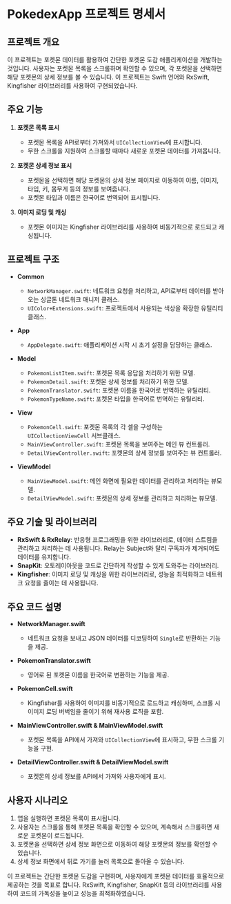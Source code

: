 # PokedexApp 프로젝트 명세서

## 프로젝트 개요
이 프로젝트는 포켓몬 데이터를 활용하여 간단한 포켓몬 도감 애플리케이션을 개발하는 것입니다. 사용자는 포켓몬 목록을 스크롤하며 확인할 수 있으며, 각 포켓몬을 선택하면 해당 포켓몬의 상세 정보를 볼 수 있습니다. 이 프로젝트는 Swift 언어와 RxSwift, Kingfisher 라이브러리를 사용하여 구현되었습니다.

## 주요 기능
1. **포켓몬 목록 표시**
   - 포켓몬 목록을 API로부터 가져와서 `UICollectionView`에 표시합니다.
   - 무한 스크롤을 지원하여 스크롤할 때마다 새로운 포켓몬 데이터를 가져옵니다.

2. **포켓몬 상세 정보 표시**
   - 포켓몬을 선택하면 해당 포켓몬의 상세 정보 페이지로 이동하여 이름, 이미지, 타입, 키, 몸무게 등의 정보를 보여줍니다.
   - 포켓몬 타입과 이름은 한국어로 번역되어 표시됩니다.

3. **이미지 로딩 및 캐싱**
   - 포켓몬 이미지는 Kingfisher 라이브러리를 사용하여 비동기적으로 로드되고 캐싱됩니다.

## 프로젝트 구조
- **Common**
  - `NetworkManager.swift`: 네트워크 요청을 처리하고, API로부터 데이터를 받아오는 싱글톤 네트워크 매니저 클래스.
  - `UIColor+Extensions.swift`: 프로젝트에서 사용되는 색상을 확장한 유틸리티 클래스.
  
- **App**
  - `AppDelegate.swift`: 애플리케이션 시작 시 초기 설정을 담당하는 클래스.

- **Model**
  - `PokemonListItem.swift`: 포켓몬 목록 응답을 처리하기 위한 모델.
  - `PokemonDetail.swift`: 포켓몬 상세 정보를 처리하기 위한 모델.
  - `PokemonTranslator.swift`: 포켓몬 이름을 한국어로 번역하는 유틸리티.
  - `PokemonTypeName.swift`: 포켓몬 타입을 한국어로 번역하는 유틸리티.

- **View**
  - `PokemonCell.swift`: 포켓몬 목록의 각 셀을 구성하는 `UICollectionViewCell` 서브클래스.
  - `MainViewController.swift`: 포켓몬 목록을 보여주는 메인 뷰 컨트롤러.
  - `DetailViewController.swift`: 포켓몬의 상세 정보를 보여주는 뷰 컨트롤러.

- **ViewModel**
  - `MainViewModel.swift`: 메인 화면에 필요한 데이터를 관리하고 처리하는 뷰모델.
  - `DetailViewModel.swift`: 포켓몬의 상세 정보를 관리하고 처리하는 뷰모델.

## 주요 기술 및 라이브러리
- **RxSwift & RxRelay**: 반응형 프로그래밍을 위한 라이브러리로, 데이터 스트림을 관리하고 처리하는 데 사용됩니다. Relay는 Subject와 달리 구독자가 제거되어도 데이터를 유지합니다.
- **SnapKit**: 오토레이아웃을 코드로 간단하게 작성할 수 있게 도와주는 라이브러리.
- **Kingfisher**: 이미지 로딩 및 캐싱을 위한 라이브러리로, 성능을 최적화하고 네트워크 요청을 줄이는 데 사용됩니다.

## 주요 코드 설명
- **NetworkManager.swift**
  - 네트워크 요청을 보내고 JSON 데이터를 디코딩하여 `Single`로 반환하는 기능을 제공.
  
- **PokemonTranslator.swift**
  - 영어로 된 포켓몬 이름을 한국어로 변환하는 기능을 제공.
  
- **PokemonCell.swift**
  - Kingfisher를 사용하여 이미지를 비동기적으로 로드하고 캐싱하며, 스크롤 시 이미지 로딩 버벅임을 줄이기 위해 재사용 로직을 포함.

- **MainViewController.swift & MainViewModel.swift**
  - 포켓몬 목록을 API에서 가져와 `UICollectionView`에 표시하고, 무한 스크롤 기능을 구현.

- **DetailViewController.swift & DetailViewModel.swift**
  - 포켓몬의 상세 정보를 API에서 가져와 사용자에게 표시.

## 사용자 시나리오
1. 앱을 실행하면 포켓몬 목록이 표시됩니다.
2. 사용자는 스크롤을 통해 포켓몬 목록을 확인할 수 있으며, 계속해서 스크롤하면 새로운 포켓몬이 로드됩니다.
3. 포켓몬을 선택하면 상세 정보 화면으로 이동하여 해당 포켓몬의 정보를 확인할 수 있습니다.
4. 상세 정보 화면에서 뒤로 가기를 눌러 목록으로 돌아올 수 있습니다.

이 프로젝트는 간단한 포켓몬 도감을 구현하며, 사용자에게 포켓몬 데이터를 효율적으로 제공하는 것을 목표로 합니다. RxSwift, Kingfisher, SnapKit 등의 라이브러리를 사용하여 코드의 가독성을 높이고 성능을 최적화하였습니다.






